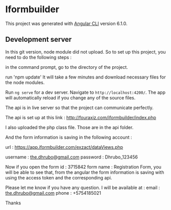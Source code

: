 # Iformbuilder

This project was generated with [Angular CLI](https://github.com/angular/angular-cli) version 6.1.0.

## Development server

In this git version, node module did not upload. So to set up this project, you need to do the following steps :

in the command prompt, go to the directory of the project.

run 'npm update'
It will take a few minutes and download necessary files for the node modules. 

Run `ng serve` for a dev server. Navigate to `http://localhost:4200/`. The app will automatically reload if you change any of the source files.

The api is in live server so that the project can communicate perfectly. 

The api is set up at this link : http://fouraxiz.com/iformbuilder/index.php

I also uploaded the php class file. Those are in the api folder.

And the form information is saving in the following account :

url : https://app.iformbuilder.com/exzact/dataViews.php

username : the.dhrubo@gmail.com
password : Dhrubo_123456

Now if you open the form id : 3715842 form name : Registration Form, you will be able to see that, from the angular the form information is saving with using the access token and the corresponding api.

Please let me know if you have any question.
I will be available at : 
email : the.dhrubo@gmail.com
phone : +5754185021

Thanks


